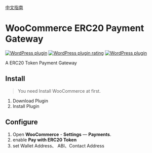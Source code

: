[中文指南](readme_zh.md)
# WooCommerce ERC20 Payment Gateway

[![WordPress plugin](https://img.shields.io/wordpress/plugin/v/woo-erc20-payment-gateway.svg?style=plastic)](https://wordpress.org/plugins/woo-erc20-payment-gateway/)
[![WordPress plugin rating](https://img.shields.io/wordpress/plugin/r/woo-erc20-payment-gateway.svg?style=plastic)](https://wordpress.org/plugins/woo-erc20-payment-gateway/)
[![WordPress plugin](https://img.shields.io/wordpress/plugin/dt/woo-erc20-payment-gateway.svg?style=plastic)](https://wordpress.org/plugins/woo-erc20-payment-gateway/)


A ERC20 Token Payment Gateway


## Install

> You need Install WooCommerce at first.

1. Download Plugin
2. Install Plugin

## Configure

1. Open **WooCommerce** -  **Settings** — **Payments**.
2. enable **Pay with ERC20 Token**
3. set Wallet Address、 ABI、Contact Address

